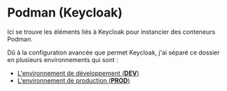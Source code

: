 # Podman (Keycloak)

Ici se trouve les éléments liés à Keycloak pour instancier des conteneurs Podman.

Dû à la configuration avancée que permet Keycloak, j'ai séparé ce dossier en plusieurs environnements qui sont :

- [L'environnement de développement (**DEV**)](./dev/README.md)
- [L'environnement de production (**PROD**)](./prod/README.md)
